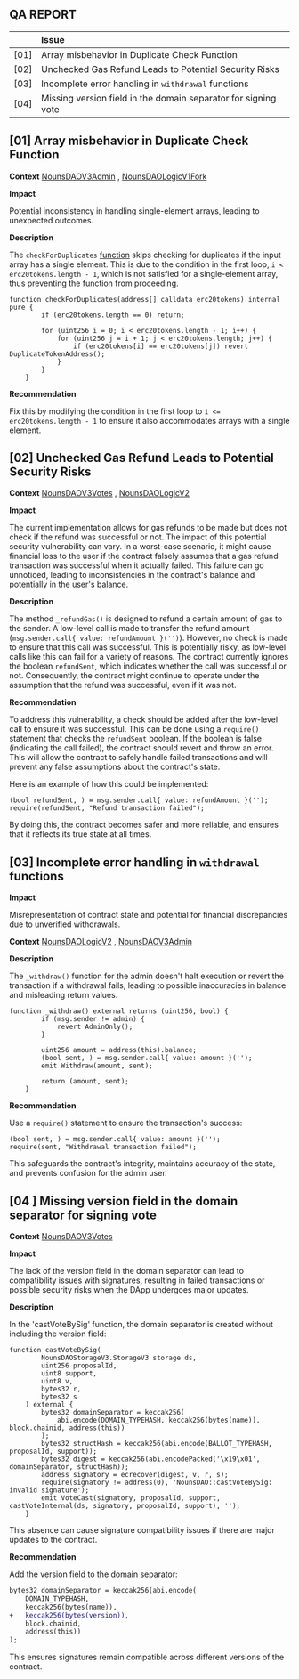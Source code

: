 ## QA REPORT

  
|      | Issue                                                                                                                                               |
| ---- |:--------------------------------------------------------------------------------------------------------------------------------------------------- |
| [01] | Array misbehavior in Duplicate Check Function                                                             |
| [02] | Unchecked Gas Refund Leads to Potential Security Risks                                                                                                           |
| [03] | Incomplete error handling in `withdrawal` functions                                                                                                          |
| [04] | Missing version field in the domain separator for signing vote                                                                                                     |

    
## [01] Array misbehavior in Duplicate Check Function

**Context** [NounsDAOV3Admin](https://github.dev/nounsDAO/nouns-monorepo/blob/718211e063d511eeda1084710f6a682955e80dcb/packages/nouns-contracts/contracts/governance/NounsDAOV3Admin.sol#L599-L607) , [NounsDAOLogicV1Fork](https://github.dev/nounsDAO/nouns-monorepo/blob/718211e063d511eeda1084710f6a682955e80dcb/packages/nouns-contracts/contracts/governance/fork/newdao/governance/NounsDAOLogicV1Fork.sol#L793-L801)

**Impact** 

Potential inconsistency in handling single-element arrays, leading to unexpected outcomes.

**Description**

The `checkForDuplicates` [function](https://github.dev/nounsDAO/nouns-monorepo/blob/718211e063d511eeda1084710f6a682955e80dcb/packages/nouns-contracts/contracts/governance/NounsDAOV3Admin.sol#L599-L607) skips checking for duplicates if the input array has a single element. This is due to the condition in the first loop, `i < erc20tokens.length - 1`, which is not satisfied for a single-element array, thus preventing the function from proceeding.

```solidity
function checkForDuplicates(address[] calldata erc20tokens) internal pure {
        if (erc20tokens.length == 0) return;

        for (uint256 i = 0; i < erc20tokens.length - 1; i++) {
            for (uint256 j = i + 1; j < erc20tokens.length; j++) {
                if (erc20tokens[i] == erc20tokens[j]) revert DuplicateTokenAddress();
            }
        }
    }
```

**Recommendation**

Fix this by modifying the condition in the first loop to `i <= erc20tokens.length - 1` to ensure it also accommodates arrays with a single element.  

  
  
## [02] Unchecked Gas Refund Leads to Potential Security Risks

**Context** [NounsDAOV3Votes](https://github.dev/nounsDAO/nouns-monorepo/blob/718211e063d511eeda1084710f6a682955e80dcb/packages/nouns-contracts/contracts/governance/NounsDAOV3Votes.sol#L295-L308) , [NounsDAOLogicV2](https://github.dev/nounsDAO/nouns-monorepo/blob/718211e063d511eeda1084710f6a682955e80dcb/packages/nouns-contracts/contracts/governance/NounsDAOLogicV2.sol#L1033-L1046)

**Impact** 

The current implementation allows for gas refunds to be made but does not check if the refund was successful or not. The impact of this potential security vulnerability can vary. In a worst-case scenario, it might cause financial loss to the user if the contract falsely assumes that a gas refund transaction was successful when it actually failed. This failure can go unnoticed, leading to inconsistencies in the contract's balance and potentially in the user's balance.

**Description**

The method `_refundGas()` is designed to refund a certain amount of gas to the sender. A low-level call is made to transfer the refund amount (`msg.sender.call{ value: refundAmount }('')`). However, no check is made to ensure that this call was successful. This is potentially risky, as low-level calls like this can fail for a variety of reasons. The contract currently ignores the boolean `refundSent`, which indicates whether the call was successful or not. Consequently, the contract might continue to operate under the assumption that the refund was successful, even if it was not.

**Recommendation**

To address this vulnerability, a check should be added after the low-level call to ensure it was successful. This can be done using a `require()` statement that checks the `refundSent` boolean. If the boolean is false (indicating the call failed), the contract should revert and throw an error. This will allow the contract to safely handle failed transactions and will prevent any false assumptions about the contract's state.

Here is an example of how this could be implemented:

```solidity
(bool refundSent, ) = msg.sender.call{ value: refundAmount }(''); require(refundSent, "Refund transaction failed");
```

By doing this, the contract becomes safer and more reliable, and ensures that it reflects its true state at all times.

  

## [03] Incomplete error handling in `withdrawal` functions

**Impact**

Misrepresentation of contract state and potential for financial discrepancies due to unverified withdrawals.

**Context**  [NounsDAOLogicV2](https://github.dev/nounsDAO/nouns-monorepo/blob/718211e063d511eeda1084710f6a682955e80dcb/packages/nouns-contracts/contracts/governance/NounsDAOLogicV2.sol#L818-L829)  ,  [NounsDAOV3Admin](https://github.dev/nounsDAO/nouns-monorepo/blob/718211e063d511eeda1084710f6a682955e80dcb/packages/nouns-contracts/contracts/governance/NounsDAOV3Admin.sol#L468-L475)


**Description**

The `_withdraw()` function for the admin doesn't halt execution or revert the transaction if a withdrawal fails, leading to possible inaccuracies in balance and misleading return values.

```solidty
function _withdraw() external returns (uint256, bool) {
        if (msg.sender != admin) {
            revert AdminOnly();
        }

        uint256 amount = address(this).balance;
        (bool sent, ) = msg.sender.call{ value: amount }('');
        emit Withdraw(amount, sent);

        return (amount, sent);
    }
```

**Recommendation**

Use a `require()` statement to ensure the transaction's success:

```solidity
(bool sent, ) = msg.sender.call{ value: amount }(''); 
require(sent, "Withdrawal transaction failed");
```

This safeguards the contract's integrity, maintains accuracy of the state, and prevents confusion for the admin user.  

## [04 ] Missing version field in the domain separator for signing vote

  
**Context**   [NounsDAOV3Votes](https://github.dev/nounsDAO/nouns-monorepo/blob/718211e063d511eeda1084710f6a682955e80dcb/packages/nouns-contracts/contracts/governance/NounsDAOV3Votes.sol#L156-L172)

**Impact**

The lack of the version field in the domain separator can lead to compatibility issues with signatures, resulting in failed transactions or possible security risks when the DApp undergoes major updates.

**Description**

In the 'castVoteBySig' function, the domain separator is created without including the version field:

```solidity
function castVoteBySig(
        NounsDAOStorageV3.StorageV3 storage ds,
        uint256 proposalId,
        uint8 support,
        uint8 v,
        bytes32 r,
        bytes32 s
    ) external {
        bytes32 domainSeparator = keccak256(
            abi.encode(DOMAIN_TYPEHASH, keccak256(bytes(name)), block.chainid, address(this))
        );
        bytes32 structHash = keccak256(abi.encode(BALLOT_TYPEHASH, proposalId, support));
        bytes32 digest = keccak256(abi.encodePacked('\x19\x01', domainSeparator, structHash));
        address signatory = ecrecover(digest, v, r, s);
        require(signatory != address(0), 'NounsDAO::castVoteBySig: invalid signature');
        emit VoteCast(signatory, proposalId, support, castVoteInternal(ds, signatory, proposalId, support), '');
    }
```

This absence can cause signature compatibility issues if there are major updates to the contract.

**Recommendation**

Add the version field to the domain separator:

```diff
bytes32 domainSeparator = keccak256(abi.encode(
	DOMAIN_TYPEHASH,
	keccak256(bytes(name)),
+	keccak256(bytes(version)),
	block.chainid,
	address(this))
);
```

This ensures signatures remain compatible across different versions of the contract.